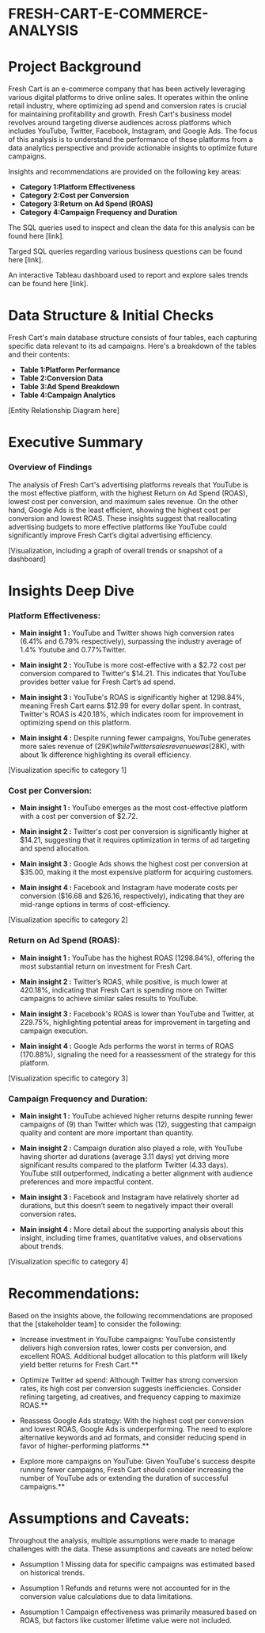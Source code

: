 # FRESH-CART-E-COMMERCE-ANALYSIS


# Project Background
Fresh Cart is an e-commerce company that has been actively leveraging various digital platforms to drive online sales. It operates within the online retail industry, where optimizing ad spend and conversion rates is crucial for maintaining profitability and growth. Fresh Cart's business model revolves around targeting diverse audiences across platforms which includes YouTube, Twitter, Facebook, Instagram, and Google Ads. The focus of this analysis is to understand the performance of these platforms from a data analytics perspective and provide actionable insights to optimize future campaigns.


Insights and recommendations are provided on the following key areas:

- **Category 1:Platform Effectiveness** 
- **Category 2:Cost per Conversion**
- **Category 3:Return on Ad Spend (ROAS)**
- **Category 4:Campaign Frequency and Duration** 

The SQL queries used to inspect and clean the data for this analysis can be found here [link].

Targed SQL queries regarding various business questions can be found here [link].

An interactive Tableau dashboard used to report and explore sales trends can be found here [link].



# Data Structure & Initial Checks

Fresh Cart's main database structure consists of four tables, each capturing specific data relevant to its ad campaigns. Here's a breakdown of the tables and their contents:

- **Table 1:Platform Performance**
- **Table 2:Conversion Data**
- **Table 3:Ad Spend Breakdown**
- **Table 4:Campaign Analytics**

[Entity Relationship Diagram here]



# Executive Summary

### Overview of Findings

The analysis of Fresh Cart's advertising platforms reveals that YouTube is the most effective platform, with the highest Return on Ad Spend (ROAS), lowest cost per conversion, and maximum sales revenue. On the other hand, Google Ads is the least efficient, showing the highest cost per conversion and lowest ROAS. These insights suggest that reallocating advertising budgets to more effective platforms like YouTube could significantly improve Fresh Cart’s digital advertising efficiency.


[Visualization, including a graph of overall trends or snapshot of a dashboard]



# Insights Deep Dive
### Platform Effectiveness:

* **Main insight 1 :** YouTube and Twitter shows high conversion rates (6.41% and 6.79% respectively), surpassing the industry average of 1.4% Youtube and 0.77%Twitter.
  
* **Main insight 2 :**  YouTube is more cost-effective with a $2.72 cost per conversion compared to Twitter's $14.21. This indicates that YouTube provides better value for Fresh Cart’s ad spend.
  
* **Main insight 3 :** YouTube's ROAS is significantly higher at 1298.84%, meaning Fresh Cart earns $12.99 for every dollar spent. In contrast, Twitter's ROAS is 420.18%, which indicates room for improvement in optimizing spend on this platform.
  
* **Main insight 4 :** Despite running fewer campaigns, YouTube generates more sales revenue of ($29K) while Twitter sales revenue was ($28K), with about 1k difference highlighting its overall efficiency.

[Visualization specific to category 1]


### Cost per Conversion:

* **Main insight 1 :** YouTube emerges as the most cost-effective platform with a cost per conversion of $2.72.
  
* **Main insight 2 :** Twitter's cost per conversion is significantly higher at $14.21, suggesting that it requires optimization in terms of ad targeting and spend allocation.
  
* **Main insight 3 :** Google Ads shows the highest cost per conversion at $35.00, making it the most expensive platform for acquiring customers.
  
* **Main insight 4 :** Facebook and Instagram have moderate costs per conversion ($16.68 and $26.16, respectively), indicating that they are mid-range options in terms of cost-efficiency.

[Visualization specific to category 2]


### Return on Ad Spend (ROAS):

* **Main insight 1 :** YouTube has the highest ROAS (1298.84%), offering the most substantial return on investment for Fresh Cart.
  
* **Main insight 2 :** Twitter’s ROAS, while positive, is much lower at 420.18%, indicating that Fresh Cart is spending more on Twitter campaigns to achieve similar sales results to YouTube.
  
* **Main insight 3 :** Facebook's ROAS is lower than YouTube and Twitter, at 229.75%, highlighting potential areas for improvement in targeting and campaign execution.
  
* **Main insight 4 :** Google Ads performs the worst in terms of ROAS (170.88%), signaling the need for a reassessment of the strategy for this platform.

[Visualization specific to category 3]


### Campaign Frequency and Duration:

* **Main insight 1 :** YouTube achieved higher returns despite running fewer campaigns of (9) than Twitter which was (12), suggesting that campaign quality and content are more important than quantity.
  
* **Main insight 2 :** Campaign duration also played a role, with YouTube having shorter ad durations (average 3.11 days) yet driving more significant results compared to the platform Twitter (4.33 days). YouTube still outperformed, indicating a better alignment with audience preferences and more impactful content.
  
* **Main insight 3 :** Facebook and Instagram have relatively shorter ad durations, but this doesn’t seem to negatively impact their overall conversion rates.
  
* **Main insight 4 :** More detail about the supporting analysis about this insight, including time frames, quantitative values, and observations about trends.

[Visualization specific to category 4]



# Recommendations:

Based on the insights above, the following recommendations are proposed that the [stakeholder team] to consider the following: 

* Increase investment in YouTube campaigns: YouTube consistently delivers high conversion rates, lower costs per conversion, and excellent ROAS. Additional budget allocation to this platform will likely yield better returns for Fresh Cart.**
  
* Optimize Twitter ad spend: Although Twitter has strong conversion rates, its high cost per conversion suggests inefficiencies. Consider refining targeting, ad creatives, and frequency capping to maximize ROAS.**
  
* Reassess Google Ads strategy: With the highest cost per conversion and lowest ROAS, Google Ads is underperforming. The need to explore alternative keywords and ad formats, and consider reducing spend in favor of higher-performing platforms.**
  
* Explore more campaigns on YouTube: Given YouTube's success despite running fewer campaigns, Fresh Cart should consider increasing the number of YouTube ads or extending the duration of successful campaigns.**
  
  

# Assumptions and Caveats:

Throughout the analysis, multiple assumptions were made to manage challenges with the data. These assumptions and caveats are noted below:

* Assumption 1 Missing data for specific campaigns was estimated based on historical trends.
  
* Assumption 1 Refunds and returns were not accounted for in the conversion value calculations due to data limitations.
  
* Assumption 1 Campaign effectiveness was primarily measured based on ROAS, but factors like customer lifetime value were not included.



